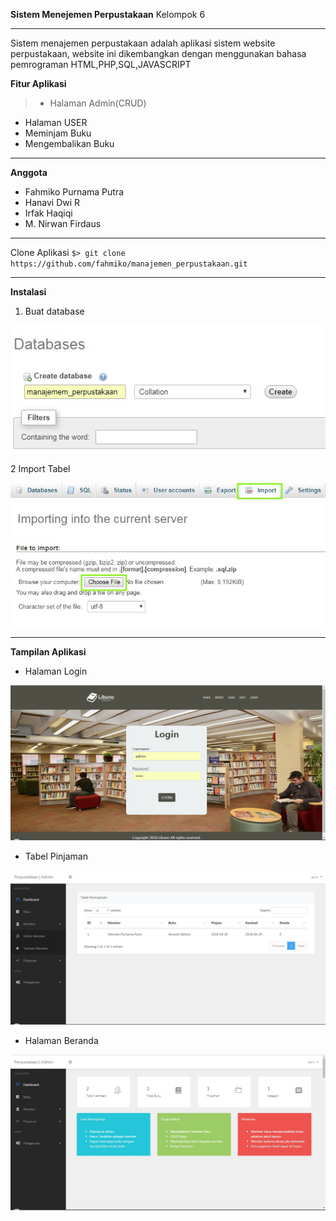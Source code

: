 **Sistem Menejemen Perpustakaan**
Kelompok 6

------------
Sistem menajemen perpustakaan adalah aplikasi sistem website perpustakaan, website ini dikembangkan dengan menggunakan bahasa pemrograman HTML,PHP,SQL,JAVASCRIPT

**Fitur Aplikasi**
> - Halaman Admin(CRUD)
- Halaman USER
- Meminjam Buku
- Mengembalikan Buku


------------
**Anggota**
- Fahmiko Purnama Putra
- Hanavi Dwi R
- Irfak Haqiqi
- M. Nirwan Firdaus

------------


Clone Aplikasi
`$> git clone https://github.com/fahmiko/manajemen_perpustakaan.git`

------------

**Instalasi**
1. Buat database

[![databse](https://raw.githubusercontent.com/fahmiko/manajemen_perpustakaan/master/assets/img/review/create_database.jpg "databse")](https://raw.githubusercontent.com/fahmiko/manajemen_perpustakaan/master/assets/img/review/create_database.jpg "databse")

2  Import Tabel

[![Import](https://raw.githubusercontent.com/fahmiko/manajemen_perpustakaan/master/assets/img/review/import.jpg "Import")](https://raw.githubusercontent.com/fahmiko/manajemen_perpustakaan/master/assets/img/review/import.jpg "Import")

------------

**Tampilan Aplikasi**
- Halaman Login

[![Login](https://raw.githubusercontent.com/fahmiko/manajemen_perpustakaan/master/assets/img/review/login.jpg "Login")](https://raw.githubusercontent.com/fahmiko/manajemen_perpustakaan/master/assets/img/review/login.jpg "Login")

- Tabel Pinjaman

[![Tabel Pinjaman](https://raw.githubusercontent.com/fahmiko/manajemen_perpustakaan/master/assets/img/review/pinjaman.jpg "Tabel Pinjaman")](https://raw.githubusercontent.com/fahmiko/manajemen_perpustakaan/master/assets/img/review/pinjaman.jpg "Tabel Pinjaman")


- Halaman Beranda

[![Beranda](https://raw.githubusercontent.com/fahmiko/manajemen_perpustakaan/master/assets/img/review/beranda.jpg "Beranda")](https://raw.githubusercontent.com/fahmiko/manajemen_perpustakaan/master/assets/img/review/beranda.jpg "Beranda")